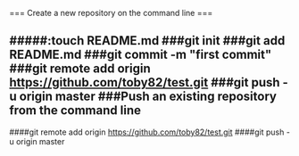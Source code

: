 
=== Create a new repository on the command line ===

#####:touch README.md
###git init
###git add README.md
###git commit -m "first commit"
###git remote add origin https://github.com/toby82/test.git
###git push -u origin master
###Push an existing repository from the command line
----------
####git remote add origin https://github.com/toby82/test.git
####git push -u origin master

